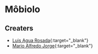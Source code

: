 # Môbiolo


## Creaters
* [Luis Agua Rosada](https://www.facebook.com/luis.deaguarosada){:target="_blank"}
* [Mario Alfredo Jorge](https://www.facebook.com/marioalfredo.jorge){:target="_blank"}
